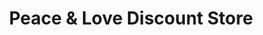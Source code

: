 ---
title: "Peace & Love Discount Store"
url: /columbus/peace-und-love-discount-store/
shop: Kramladen
---